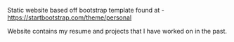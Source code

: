 Static website based off bootstrap template found at - https://startbootstrap.com/theme/personal

Website contains my resume and projects that I have worked on in the past.